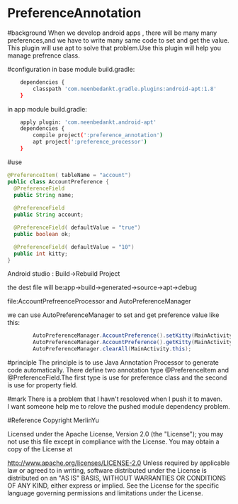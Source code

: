 # PreferenceAnnotation

#background
When we develop android apps , there will be many many preferences,and we have to write many same code to set and get the value.
This plugin will use apt to solve that problem.Use this plugin will help you manage prefrence class.

#configuration
in base module build.gradle:
```bash
	dependencies {
 		classpath 'com.neenbedankt.gradle.plugins:android-apt:1.8'
	}
```
in app module build.gradle:
```bash
	apply plugin: 'com.neenbedankt.android-apt'
	dependencies {
    	compile project(':preference_annotation')
    	apt project(':preference_processor')
	}
```
#use 
```Java
@PreferenceItem( tableName = "account")
public class AccountPreference {
  @PreferenceField
  public String name;
  
  @PreferenceField
  public String account;

  @PreferenceField( defaultValue = "true")
  public boolean ok;

  @PreferenceField( defaultValue = "10")
  public int kitty;
}
```
Android studio : Build->Rebuild Project 

the dest file will be:app->build->generated->source->apt->debug

file:AccountPrefreenceProcessor and AutoPreferenceManager

we can use AutoPreferenceManager to set and get preference value like this:
```Java
        AutoPreferenceManager.AccountPreference().setKitty(MainActivity.this,20);
        AutoPreferenceManager.AccountPreference().getKitty(MainActivity.this);
        AutoPreferenceManager.clearAll(MainActivity.this);
```
   
#principle
The principle is to use Java Annotation Processor to generate code automatically.
There define two annotation type @PreferenceItem and @PreferenceField.The first type is use for preference class and 
the second is use for property field.

#mark
There is a problem that I havn't resoloved when I push it to maven.<br>
I want someone help me to relove the pushed module dependency problem. 

#Reference
Copyright MerlinYu

Licensed under the Apache License, Version 2.0 (the "License");
you may not use this file except in compliance with the License.
You may obtain a copy of the License at

  http://www.apache.org/licenses/LICENSE-2.0
Unless required by applicable law or agreed to in writing, software
distributed under the License is distributed on an "AS IS" BASIS,
WITHOUT WARRANTIES OR CONDITIONS OF ANY KIND, either express or implied.
See the License for the specific language governing permissions and
limitations under the License.
